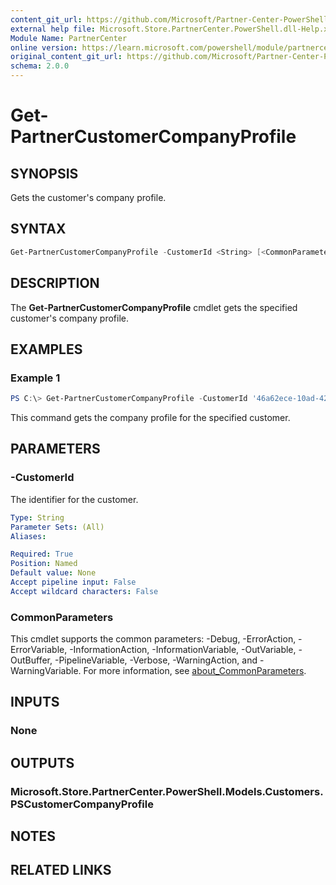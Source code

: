 ```yaml
---
content_git_url: https://github.com/Microsoft/Partner-Center-PowerShell/blob/master/docs/help/Get-PartnerCustomerCompanyProfile.md
external help file: Microsoft.Store.PartnerCenter.PowerShell.dll-Help.xml
Module Name: PartnerCenter
online version: https://learn.microsoft.com/powershell/module/partnercenter/Get-PartnerCustomerCompanyProfile
original_content_git_url: https://github.com/Microsoft/Partner-Center-PowerShell/blob/master/docs/help/Get-PartnerCustomerCompanyProfile.md
schema: 2.0.0
---
```


# Get-PartnerCustomerCompanyProfile

## SYNOPSIS
Gets the customer's company profile.

## SYNTAX

```powershell
Get-PartnerCustomerCompanyProfile -CustomerId <String> [<CommonParameters>]
```

## DESCRIPTION
The **Get-PartnerCustomerCompanyProfile** cmdlet gets the specified customer's company profile.

## EXAMPLES

### Example 1
```powershell
PS C:\> Get-PartnerCustomerCompanyProfile -CustomerId '46a62ece-10ad-42e5-b3f1-b2ed53e6fc08'
```

This command gets the company profile for the specified customer.

## PARAMETERS

### -CustomerId
The identifier for the customer.

```yaml
Type: String
Parameter Sets: (All)
Aliases:

Required: True
Position: Named
Default value: None
Accept pipeline input: False
Accept wildcard characters: False
```

### CommonParameters
This cmdlet supports the common parameters: -Debug, -ErrorAction, -ErrorVariable, -InformationAction, -InformationVariable, -OutVariable, -OutBuffer, -PipelineVariable, -Verbose, -WarningAction, and -WarningVariable. For more information, see [about_CommonParameters](http://go.microsoft.com/fwlink/?LinkID=113216).

## INPUTS

### None

## OUTPUTS

### Microsoft.Store.PartnerCenter.PowerShell.Models.Customers.PSCustomerCompanyProfile

## NOTES

## RELATED LINKS
